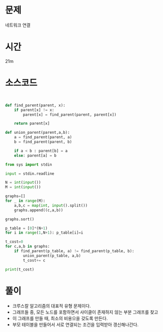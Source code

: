 # 문제 

네트워크 연결

# 시간 

21m

# 소스코드

```python


def find_parent(parent, x):
    if parent[x] != x:
        parent[x] = find_parent(parent, parent[x])

    return parent[x] 

def union_parent(parent,a,b):
    a = find_parent(parent, a)
    b = find_parent(parent, b) 

    if a < b : parent[b] = a
    else: parent[a] = b

from sys import stdin

input = stdin.readline

N = int(input())
M = int(input())

graphs=[]
for _ in range(M):
    a,b,c = map(int, input().split())
    graphs.append((c,a,b))

graphs.sort()

p_table = [0]*(N+1)
for i in range(1,N+1): p_table[i]=i

t_cost=0
for c,a,b in graphs:
    if find_parent(p_table, a) != find_parent(p_table, b):
        union_parent(p_table, a,b)
        t_cost+= c

print(t_cost)

```

# 풀이
- 크루스칼 알고리즘의 대표적 유형 문제이다. 
- 그래프들 중, 모든 노드를 포함하면서 사이클이 존재하지 않는 부분 그래프를 찾고
- 이 그래프를 만들 때, 최소의 비용으을 갖도록 만든다. 
- 부모 테이블을 만들어서 서로 연결되는 조건을 입력받아 갱신해나간다. 

